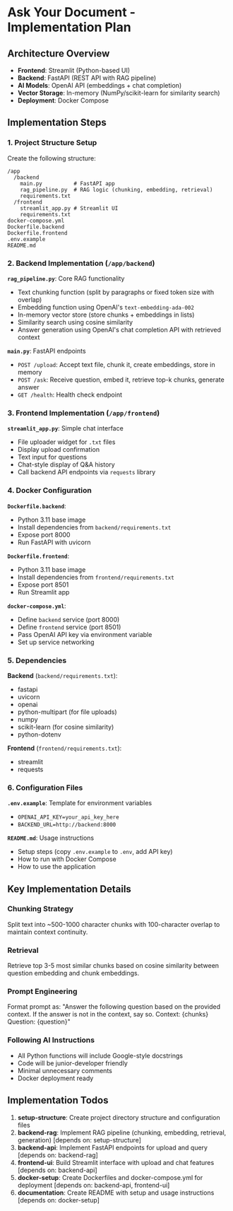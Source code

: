 # Ask Your Document - Implementation Plan

## Architecture Overview
- **Frontend**: Streamlit (Python-based UI)
- **Backend**: FastAPI (REST API with RAG pipeline)
- **AI Models**: OpenAI API (embeddings + chat completion)
- **Vector Storage**: In-memory (NumPy/scikit-learn for similarity search)
- **Deployment**: Docker Compose

## Implementation Steps

### 1. Project Structure Setup
Create the following structure:
```
/app
  /backend
    main.py          # FastAPI app
    rag_pipeline.py  # RAG logic (chunking, embedding, retrieval)
    requirements.txt
  /frontend
    streamlit_app.py # Streamlit UI
    requirements.txt
docker-compose.yml
Dockerfile.backend
Dockerfile.frontend
.env.example
README.md
```

### 2. Backend Implementation (`/app/backend`)

**`rag_pipeline.py`**: Core RAG functionality
- Text chunking function (split by paragraphs or fixed token size with overlap)
- Embedding function using OpenAI's `text-embedding-ada-002`
- In-memory vector store (store chunks + embeddings in lists)
- Similarity search using cosine similarity
- Answer generation using OpenAI's chat completion API with retrieved context

**`main.py`**: FastAPI endpoints
- `POST /upload`: Accept text file, chunk it, create embeddings, store in memory
- `POST /ask`: Receive question, embed it, retrieve top-k chunks, generate answer
- `GET /health`: Health check endpoint

### 3. Frontend Implementation (`/app/frontend`)

**`streamlit_app.py`**: Simple chat interface
- File uploader widget for `.txt` files
- Display upload confirmation
- Text input for questions
- Chat-style display of Q&A history
- Call backend API endpoints via `requests` library

### 4. Docker Configuration

**`Dockerfile.backend`**:
- Python 3.11 base image
- Install dependencies from `backend/requirements.txt`
- Expose port 8000
- Run FastAPI with uvicorn

**`Dockerfile.frontend`**:
- Python 3.11 base image
- Install dependencies from `frontend/requirements.txt`
- Expose port 8501
- Run Streamlit app

**`docker-compose.yml`**:
- Define `backend` service (port 8000)
- Define `frontend` service (port 8501)
- Pass OpenAI API key via environment variable
- Set up service networking

### 5. Dependencies

**Backend** (`backend/requirements.txt`):
- fastapi
- uvicorn
- openai
- python-multipart (for file uploads)
- numpy
- scikit-learn (for cosine similarity)
- python-dotenv

**Frontend** (`frontend/requirements.txt`):
- streamlit
- requests

### 6. Configuration Files

**`.env.example`**: Template for environment variables
- `OPENAI_API_KEY=your_api_key_here`
- `BACKEND_URL=http://backend:8000`

**`README.md`**: Usage instructions
- Setup steps (copy `.env.example` to `.env`, add API key)
- How to run with Docker Compose
- How to use the application

## Key Implementation Details

### Chunking Strategy
Split text into ~500-1000 character chunks with 100-character overlap to maintain context continuity.

### Retrieval
Retrieve top 3-5 most similar chunks based on cosine similarity between question embedding and chunk embeddings.

### Prompt Engineering
Format prompt as: "Answer the following question based on the provided context. If the answer is not in the context, say so. Context: {chunks} Question: {question}"

### Following AI Instructions
- All Python functions will include Google-style docstrings
- Code will be junior-developer friendly
- Minimal unnecessary comments
- Docker deployment ready

## Implementation Todos

1. **setup-structure**: Create project directory structure and configuration files
2. **backend-rag**: Implement RAG pipeline (chunking, embedding, retrieval, generation) [depends on: setup-structure]
3. **backend-api**: Implement FastAPI endpoints for upload and query [depends on: backend-rag]
4. **frontend-ui**: Build Streamlit interface with upload and chat features [depends on: backend-api]
5. **docker-setup**: Create Dockerfiles and docker-compose.yml for deployment [depends on: backend-api, frontend-ui]
6. **documentation**: Create README with setup and usage instructions [depends on: docker-setup]

